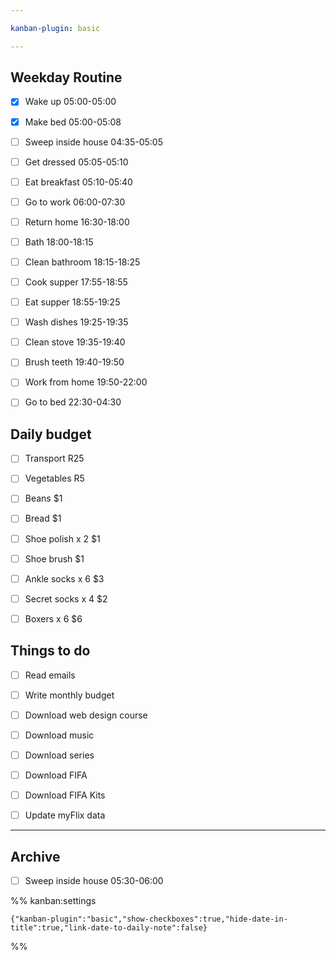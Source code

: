 ```yaml
---

kanban-plugin: basic

---
```


## Weekday Routine

- [x] Wake up 05:00-05:00
- [x] Make bed 05:00-05:08
- [ ] Sweep inside house 04:35-05:05
- [ ] Get dressed 05:05-05:10
- [ ] Eat breakfast 05:10-05:40
- [ ] Go to work 06:00-07:30
- [ ] Return home 16:30-18:00
- [ ] Bath 18:00-18:15
- [ ] Clean bathroom 18:15-18:25
- [ ] Cook supper 17:55-18:55
- [ ] Eat supper 18:55-19:25
- [ ] Wash dishes 19:25-19:35
- [ ] Clean stove 19:35-19:40
- [ ] Brush teeth 19:40-19:50
- [ ] Work from home 19:50-22:00
- [ ] Go to bed 22:30-04:30


## Daily budget

- [ ] Transport R25
- [ ] Vegetables R5
- [ ] Beans $1
- [ ] Bread $1
- [ ] Shoe polish x 2 $1
- [ ] Shoe brush $1
- [ ] Ankle socks x 6 $3
- [ ] Secret socks x 4 $2
- [ ] Boxers x 6 $6


## Things to do

- [ ] Read emails
- [ ] Write monthly budget
- [ ] Download web design course
- [ ] Download music
- [ ] Download series
- [ ] Download FIFA
- [ ] Download FIFA Kits
- [ ] Update myFlix data


***

## Archive

- [ ] Sweep inside house 05:30-06:00

%% kanban:settings
```
{"kanban-plugin":"basic","show-checkboxes":true,"hide-date-in-title":true,"link-date-to-daily-note":false}
```
%%